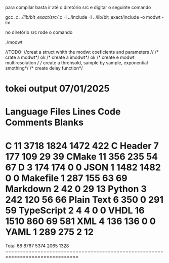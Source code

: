 para compilar basta ir até o diretório src e digitar o seguinte comando

gcc *.c ../lib/bit_exact/src/*.c -I ../include -I ../lib/bit_exact/include -o modwt -lm

no diretório src rode o comando

./modwt


//TODO:
//creat a struct whith the modwt coeficients and parameters
//
/* crate a modwt*/ ok
/* create a imodwt*/ ok
/* create e modwt multiresolution */
/* create a threhsold, sample by sample, exponential smothing*/
/* create delay function*/


tokei output 07/01/2025
===============================================================================
 Language            Files        Lines         Code     Comments       Blanks
===============================================================================
 C                      11         3718         1824         1472          422
 C Header                7          177          109           29           39
 CMake                  11          356          235           54           67
 D                       3          174          174            0            0
 JSON                    1         1482         1482            0            0
 Makefile                1          287          155           63           69
 Markdown                2           42            0           29           13
 Python                  3          242          120           56           66
 Plain Text              6          350            0          291           59
 TypeScript              2            4            4            0            0
 VHDL                   16         1510          860           69          581
 XML                     4          136          136            0            0
 YAML                    1          289          275            2           12
===============================================================================
 Total                  68         8767         5374         2065         1328                                                                     ===============================================================================
